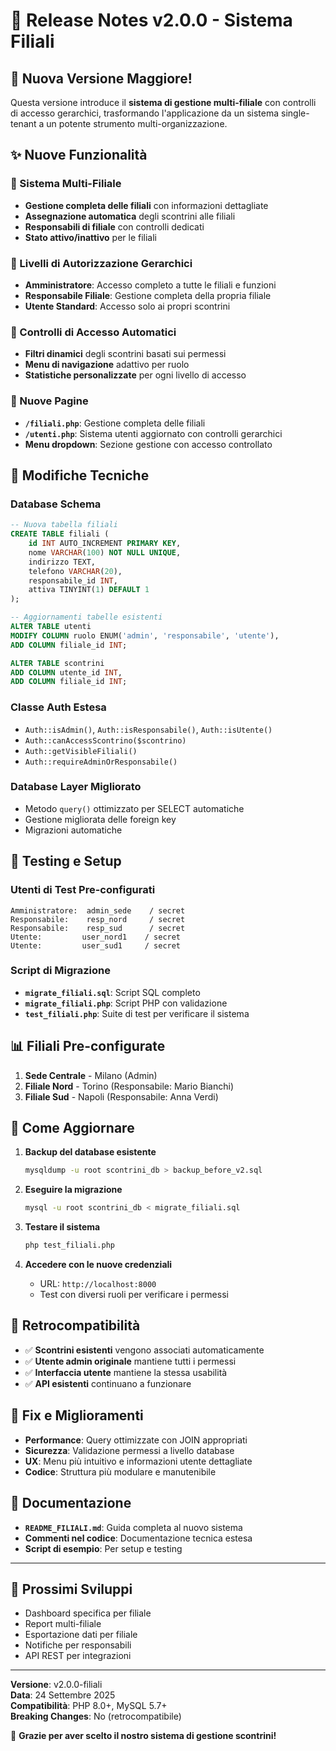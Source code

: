 # 🏢 Release Notes v2.0.0 - Sistema Filiali

## 🎉 Nuova Versione Maggiore!

Questa versione introduce il **sistema di gestione multi-filiale** con controlli di accesso gerarchici, trasformando l'applicazione da un sistema single-tenant a un potente strumento multi-organizzazione.

## ✨ Nuove Funzionalità

### 🏢 Sistema Multi-Filiale
- **Gestione completa delle filiali** con informazioni dettagliate
- **Assegnazione automatica** degli scontrini alle filiali
- **Responsabili di filiale** con controlli dedicati
- **Stato attivo/inattivo** per le filiali

### 👥 Livelli di Autorizzazione Gerarchici
- **Amministratore**: Accesso completo a tutte le filiali e funzioni
- **Responsabile Filiale**: Gestione completa della propria filiale
- **Utente Standard**: Accesso solo ai propri scontrini

### 🔐 Controlli di Accesso Automatici
- **Filtri dinamici** degli scontrini basati sui permessi
- **Menu di navigazione** adattivo per ruolo
- **Statistiche personalizzate** per ogni livello di accesso

### 📄 Nuove Pagine
- **`/filiali.php`**: Gestione completa delle filiali
- **`/utenti.php`**: Sistema utenti aggiornato con controlli gerarchici
- **Menu dropdown**: Sezione gestione con accesso controllato

## 🔧 Modifiche Tecniche

### Database Schema
```sql
-- Nuova tabella filiali
CREATE TABLE filiali (
    id INT AUTO_INCREMENT PRIMARY KEY,
    nome VARCHAR(100) NOT NULL UNIQUE,
    indirizzo TEXT,
    telefono VARCHAR(20),
    responsabile_id INT,
    attiva TINYINT(1) DEFAULT 1
);

-- Aggiornamenti tabelle esistenti
ALTER TABLE utenti 
MODIFY COLUMN ruolo ENUM('admin', 'responsabile', 'utente'),
ADD COLUMN filiale_id INT;

ALTER TABLE scontrini 
ADD COLUMN utente_id INT,
ADD COLUMN filiale_id INT;
```

### Classe Auth Estesa
- `Auth::isAdmin()`, `Auth::isResponsabile()`, `Auth::isUtente()`
- `Auth::canAccessScontrino($scontrino)`
- `Auth::getVisibleFiliali()`
- `Auth::requireAdminOrResponsabile()`

### Database Layer Migliorato
- Metodo `query()` ottimizzato per SELECT automatiche
- Gestione migliorata delle foreign key
- Migrazioni automatiche

## 🧪 Testing e Setup

### Utenti di Test Pre-configurati
```
Amministratore:  admin_sede    / secret
Responsabile:    resp_nord     / secret  
Responsabile:    resp_sud      / secret
Utente:         user_nord1    / secret
Utente:         user_sud1     / secret
```

### Script di Migrazione
- **`migrate_filiali.sql`**: Script SQL completo
- **`migrate_filiali.php`**: Script PHP con validazione
- **`test_filiali.php`**: Suite di test per verificare il sistema

## 📊 Filiali Pre-configurate
1. **Sede Centrale** - Milano (Admin)
2. **Filiale Nord** - Torino (Responsabile: Mario Bianchi)
3. **Filiale Sud** - Napoli (Responsabile: Anna Verdi)

## 🚀 Come Aggiornare

1. **Backup del database esistente**
   ```bash
   mysqldump -u root scontrini_db > backup_before_v2.sql
   ```

2. **Eseguire la migrazione**
   ```bash
   mysql -u root scontrini_db < migrate_filiali.sql
   ```

3. **Testare il sistema**
   ```bash
   php test_filiali.php
   ```

4. **Accedere con le nuove credenziali**
   - URL: `http://localhost:8000`
   - Test con diversi ruoli per verificare i permessi

## 🔄 Retrocompatibilità

- ✅ **Scontrini esistenti** vengono associati automaticamente
- ✅ **Utente admin originale** mantiene tutti i permessi
- ✅ **Interfaccia utente** mantiene la stessa usabilità
- ✅ **API esistenti** continuano a funzionare

## 🐛 Fix e Miglioramenti

- **Performance**: Query ottimizzate con JOIN appropriati
- **Sicurezza**: Validazione permessi a livello database
- **UX**: Menu più intuitivo e informazioni utente dettagliate
- **Codice**: Struttura più modulare e manutenibile

## 📖 Documentazione

- **`README_FILIALI.md`**: Guida completa al nuovo sistema
- **Commenti nel codice**: Documentazione tecnica estesa
- **Script di esempio**: Per setup e testing

---

## 🎯 Prossimi Sviluppi

- Dashboard specifica per filiale
- Report multi-filiale
- Esportazione dati per filiale
- Notifiche per responsabili
- API REST per integrazioni

---

**Versione**: v2.0.0-filiali  
**Data**: 24 Settembre 2025  
**Compatibilità**: PHP 8.0+, MySQL 5.7+  
**Breaking Changes**: No (retrocompatibile)

🎉 **Grazie per aver scelto il nostro sistema di gestione scontrini!**